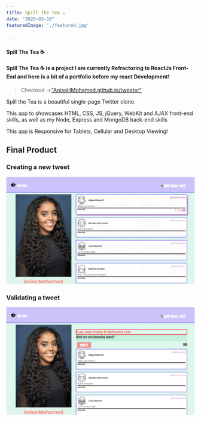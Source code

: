 ```yaml
---
title: Spill The Tea ☕
date: "2020-03-18"
featuredImage: './featured.jpg'

---
```

#### Spill The Tea ☕
#### Spill The Tea ☕ is a project I am currently Refractoring to ReactJs Front-End and here is a bit of a portfolio before my react Development!

>Checkout ->["AnisaHMohamed.github.io/tweeter"](AnisaHMohamed.github.io/tweeter)

Spill the Tea is a beautiful single-page Twitter clone.

This app to showcases HTML, CSS, JS, jQuery, WebKit and AJAX front-end skills, as well as my Node, Express and MongoDB back-end skills

This app is Responsive for Tablets, Cellular and Desktop Viewing!

## Final Product

### Creating a new tweet
!["Creating a new tweet"](https://github.com/AnisaHMohamed/tweeter/blob/master/docs/new-tweet.gif?raw=true)

### Validating a tweet
!["Validating a tweet"](https://github.com/AnisaHMohamed/tweeter/blob/master/docs/validation-tweet.gif?raw=true)

<!-- end -->


